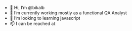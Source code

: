 - 👋 Hi, I’m @bikalb
- 👀 I’m currently working mostly as a functional QA Analyst
- 🌱 I’m looking to learning javascript
- 📫 I can be reached at 

<!---
bikalb/bikalb is a ✨ special ✨ repository because its `README.md` (this file) appears on your GitHub profile.
You can click the Preview link to take a look at your changes.
--->
